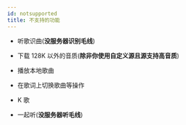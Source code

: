 ```yaml
---
id: notsupported
title: 不支持的功能
---
```


- 听歌识曲(**没服务器识别毛线**)

- 下载 128K 以外的音质(**除非你使用自定义源且源支持高音质**)

- 播放本地歌曲

- 在歌词上切换歌曲等操作

- K 歌

- 一起听(**没服务器听毛线**)
